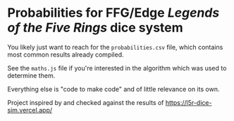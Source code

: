 # Probabilities for FFG/Edge _Legends of the Five Rings_ dice system

You likely just want to reach for the `probabilities.csv` file, which contains most common results already compiled.

See the `maths.js` file if you're interested in the algorithm which was used to determine them.

Everything else is "code to make code" and of little relevance on its own.

Project inspired by and checked against the results of https://l5r-dice-sim.vercel.app/
